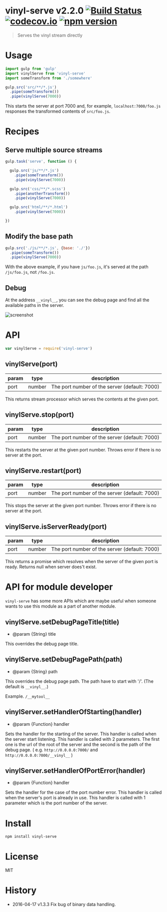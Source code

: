 # vinyl-serve v2.2.0 [![Build Status](https://travis-ci.org/kt3k/vinyl-serve.svg?branch=master)](https://travis-ci.org/kt3k/vinyl-serve) [![codecov.io](https://codecov.io/github/kt3k/vinyl-serve/coverage.svg?branch=master)](https://codecov.io/github/kt3k/vinyl-serve?branch=master) [![npm version](https://img.shields.io/npm/v/vinyl-serve.svg)](https://www.npmjs.com/package/vinyl-serve)

> Serves the vinyl stream directly

# Usage

```js
import gulp from 'gulp'
import vinylServe from 'vinyl-serve'
import someTransform from './somewhere'

gulp.src('src/**/*.js')
  .pipe(someTransform())
  .pipe(vinylServe(7000))
```

This starts the server at port 7000 and, for example, `localhost:7000/foo.js` responses the transformed contents of `src/foo.js`.

# Recipes

## Serve multiple source streams

```js
gulp.task('serve', function () {

  gulp.src('js/**/*.js')
    .pipe(someTransform())
    .pipe(vinylServe(7000))

  gulp.src('css/**/*.scss')
    .pipe(anotherTransform())
    .pipe(vinylServe(7000))

  gulp.src('html/**/*.html')
    .pipe(vinylServe(7000))

})
```

## Modify the base path

```js
gulp.src('./js/**/*.js', {base: './'})
  .pipe(someTransform())
  .pipe(vinylServe(7000))
```

With the above example, if you have `js/foo.js`, it's served at the path `/js/foo.js`, not `/foo.js`.

## Debug

At the address `__vinyl__`, you can see the debug page and find all the available paths in the server.

![screenshot](https://kt3k.github.io/vinyl-serve/assets/ss.png)


# API

```js
var vinylServe = require('vinyl-serve')
```

## vinylServe(port)

param|type  |description
-----|------|-----
port |number|The port number of the server (default: 7000)

This returns stream processor which serves the contents at the given port.

## vinylServe.stop(port)

param|type  |description
-----|------|-----
port |number|The port number of the server (default: 7000)

This restarts the server at the given port number. Throws error if there is no server at the port.

## vinylServe.restart(port)

param|type  |description
-----|------|-----
port |number|The port number of the server (default: 7000)

This stops the server at the given port number. Throws error if there is no server at the port.

## vinylServe.isServerReady(port)

param | type   | description
------|--------|-------------
port  | number | The port number of the server (default: 7000)

This returns a promise which resolves when the server of the given port is ready. Returns null when server does't exist.

# API for module developer

`vinyl-serve` has some more APIs which are maybe useful when someone wants to use this module as a part of another module.

## vinylServe.setDebugPageTitle(title)

- @param {String} title

This overrides the debug page title.

## vinylServe.setDebugPagePath(path)

- @param {String} path

This overrides the debug page path. The path have to start with '/'. (The default is `__vinyl__`.)

Example. `/__mytool__`

## vinylServer.setHandlerOfStarting(handler)

- @param {Function} handler

Sets the handler for the starting of the server. This handler is called when the server start listening. This handler is called with 2 parameters. The first one is the url of the root of the server and the second is the path of the debug page. ( e.g. `http://0.0.0.0:7000/` and `http://0.0.0.0:7000/__vinyl__` )

## vinylServer.setHandlerOfPortError(handler)

- @param {Function} handler

Sets the handler for the case of the port number error. This handler is called when the server's port is already in use. This handler is called with 1 parameter which is the port number of the server.

# Install

```
npm install vinyl-serve
```

# License

MIT

# History

- 2016-04-17   v1.3.3   Fix bug of binary data handling.
